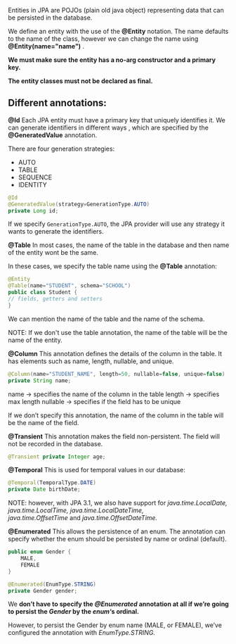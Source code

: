 Entities in JPA are POJOs (plain old java object) representing data that can be persisted in the database.

We define an entity with the use of the **@Entity** notation.  The name defaults to the name of the class, however we can change the name using **@Entity(name="name")** .

**We must make sure the entity has a no-arg constructor and a primary key.**

__The entity classes must not be declared as final.__

## Different annotations:
**@Id**
Each JPA entity must have a primary key that uniquely identifies it. We can generate identifiers in different ways , which are specified by the **@GeneratedValue** annotation.

There are four generation strategies: 
- AUTO
- TABLE
- SEQUENCE
- IDENTITY

``` java
@Id 
@GeneratedValue(strategy=GenerationType.AUTO) 
private Long id;
```

If we specify `GenerationType.AUTO`, the JPA provider will use any strategy it wants to generate the identifiers.

**@Table**
In most cases, the name of the table in the database and then name of the entity wont be the same.

In these cases, we specify the table name using the **@Table** annotation:
``` java
@Entity 
@Table(name="STUDENT", schema="SCHOOL") 
public class Student { 
// fields, getters and setters 
}
```

We can mention the name of the table and the name of the schema.

NOTE: If we don't use the table annotation, the name of the table will be the name of the entity.

**@Column**
This annotation defines the details of the column in the table. It has elements such as name, length, nullable, and unique.

``` java
@Column(name="STUDENT_NAME", length=50, nullable=false, unique=false) 
private String name;
```

name -> specifies the name of the column in the table
length -> specifies max length
nullable -> specifies if the field has to be unique

If we don’t specify this annotation, the name of the column in the table will be the name of the field.

**@Transient**
This annotation makes the field non-persistent. The field will not be recorded in the database.

``` Java
@Transient private Integer age;
```

**@Temporal**
This is used for temporal values in our database:
``` java
@Temporal(TemporalType.DATE) 
private Date birthDate;
```

NOTE: however, with JPA 3.1, we also have support for _java.time.LocalDate, java.time.LocalTime, java.time.LocalDateTime, java.time.OffsetTime_ and _java.time.OffsetDateTime._

**@Enumerated**
This allows the persistence of an enum. The annotation can specify whether the enum should be persisted by name or ordinal (default).

```java
public enum Gender { 
	MALE, 
	FEMALE 
}
```

``` java
@Enumerated(EnumType.STRING) 
private Gender gender;
```

We **don’t have to specify the _@Enumerated_ annotation at all if we’re going to persist the _Gender_ by the _enum_‘s ordinal.**

However, to persist the Gender by enum name (MALE, or FEMALE), we’ve configured the annotation with _EnumType.STRING._


